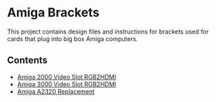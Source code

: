 # Amiga Brackets
This project contains design files and instructions for brackets used for cards that plug into big box Amiga computers.

## Contents
- [Amiga 2000 Video Slot RGB2HDMI](./RGB2HDMI/VideoSlot-Amiga2000/README.md)
- [Amiga 3000 Video Slot RGB2HDMI](./RGB2HDMI/VideoSlot-Amiga3000/README.md)
- [Amiga A2320 Replacement](./A2320/README.md)